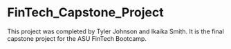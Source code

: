 # FinTech_Capstone_Project
This project was completed by Tyler Johnson and Ikaika Smith. It is the final capstone project for the ASU FinTech Bootcamp.
